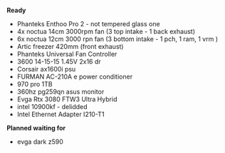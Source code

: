 **Ready**
- Phanteks Enthoo Pro 2 - not tempered glass one
- 4x noctua 14cm 3000rpm fan (3 top intake - 1 back exhaust)
- 6x noctua 12cm 3000 rpn fan (3 bottom intake - 1 pch, 1 ram, 1 vrm )
- Artic freezer 420mm (front exhaust)
- Phanteks Universal Fan Controller
- 3600 14-15-15 1.45V 2x16 dr
- Corsair ax1600i psu
- FURMAN AC-210A e power conditioner
- 970 pro 1TB
- 360hz pg259qn asus monitor
- Evga Rtx 3080 FTW3 Ultra Hybrid 
- intel 10900kf - delidded
- Intel Ethernet Adapter I210-T1

**Planned waiting for**
- evga dark z590 
